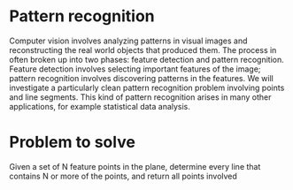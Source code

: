 # Pattern recognition
Computer vision involves analyzing patterns in visual images and reconstructing the real world objects that
produced them. The process in often broken up into two phases: feature detection and pattern recognition.
Feature detection involves selecting important features of the image; pattern recognition involves
discovering patterns in the features. We will investigate a particularly clean pattern recognition problem
involving points and line segments. This kind of pattern recognition arises in many other applications, for
example statistical data analysis.
# Problem to solve
Given a set of N feature points in the plane, determine every line that contains N or more of the points, and
return all points involved
